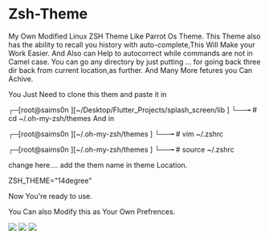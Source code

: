 # Zsh-Theme
My Own Modified Linux ZSH Theme Like Parrot Os Theme.
This Theme also has the ability to recall you history with auto-complete,This Will Make your Work Easier.
And Also can Help to autocorrect while commands are not in Camel case.
You can go any directory by just putting ... for going back three dir back from current location,as further.
And Many More fetures you Can Achive.

You Just Need to clone this them and paste it in 

┌─[root@saims0n ][~/Desktop/Flutter_Projects/splash_screen/lib ]
└──╼ # cd ~/.oh-my-zsh/themes 
And  in  

┌─[root@saims0n ][~/.oh-my-zsh/themes ]
└──╼ # vim ~/.zshrc 


┌─[root@saims0n ][~/.oh-my-zsh/themes ]
└──╼ # source ~/.zshrc

change here....
add the them name in theme Location.

ZSH_THEME="14degree"





Now You're ready to use.


You Can also Modify this as Your Own Prefrences.



<h align="center">
  <img src="https://user-images.githubusercontent.com/53370662/109313133-e0031980-786d-11eb-96a3-fde11296a43a.png" >
  <img src="https://user-images.githubusercontent.com/53370662/109313140-e2657380-786d-11eb-944d-ed3bf8604e90.png">
  <img src="https://user-images.githubusercontent.com/53370662/109314121-f78ed200-786e-11eb-8a4c-db922e2d4ff2.png">
</h>
